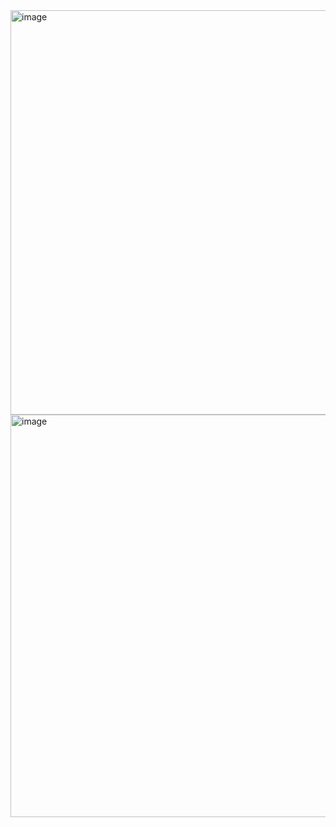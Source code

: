 <img width="647" alt="image" src="https://user-images.githubusercontent.com/89638496/200452116-4ef6ce7c-8fca-4077-ab3b-306e579d85d7.png">
<img width="644" alt="image" src="https://user-images.githubusercontent.com/89638496/200452140-eb820cfc-3521-4b44-9371-f8fbf364447c.png">
